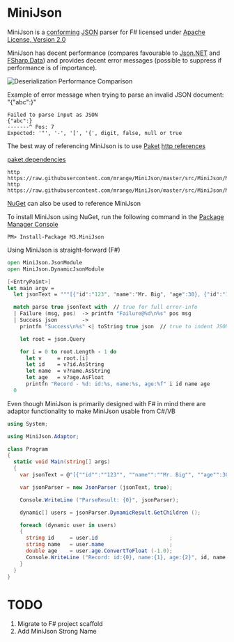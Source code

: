# MiniJson

MiniJson is a [conforming](http://jsonlint.com) [JSON](http://json.org) parser for F# licensed under
[Apache License, Version 2.0](http://www.apache.org/licenses/LICENSE-2.0)

MiniJson has decent performance (compares favourable to [Json.NET](http://www.newtonsoft.com/json) and [FSharp.Data](https://github.com/fsharp/FSharp.Data))
and provides decent error messages (possible to suppress if performance is of importance).

![Deserialization Performance Comparison](https://raw.githubusercontent.com/mrange/MiniJson/master/images/perf_minijson.png)

Example of error message when trying to parse an invalid JSON document: "{"abc":}"
```
Failed to parse input as JSON
{"abc":}
-------^ Pos: 7
Expected: '"', '-', '[', '{', digit, false, null or true
```

The best way of referencing MiniJson is to use [Paket](http://www.nuget.org/packages/Paket/)
[http references](http://fsprojects.github.io/Paket/http-dependencies.html)

[paket.dependencies](http://fsprojects.github.io/Paket/dependencies-file.html)
```
http https://raw.githubusercontent.com/mrange/MiniJson/master/src/MiniJson/MiniJson.fs
http https://raw.githubusercontent.com/mrange/MiniJson/master/src/MiniJson/MiniJson.Dynamic.fs
```

[NuGet](http://www.nuget.org/packages/M3.MiniJson/) can also be used to reference MiniJson

To install MiniJson using NuGet, run the following command in the [Package Manager Console](http://docs.nuget.org/consume/package-manager-console)
```
PM> Install-Package M3.MiniJson
```

Using MiniJson is straight-forward (F#)
```fsharp
open MiniJson.JsonModule
open MiniJson.DynamicJsonModule

[<EntryPoint>]
let main argv =
  let jsonText = """[{"id":"123", "name":"Mr. Big", "age":30}, {"id":"123", "name":"Mr. X"}]"""

  match parse true jsonText with  // true for full error-info
  | Failure (msg, pos)  -> printfn "Failure@%d\n%s" pos msg
  | Success json        ->
    printfn "Success\n%s" <| toString true json  // true to indent JSON

    let root = json.Query

    for i = 0 to root.Length - 1 do
      let v     = root.[i]
      let id    = v?id.AsString
      let name  = v?name.AsString
      let age   = v?age.AsFloat
      printfn "Record - %d: id:%s, name:%s, age:%f" i id name age
  0
```

Even though MiniJson is primarily designed with F# in mind there are adaptor
functionality to make MiniJson usable from C#/VB
```csharp
using System;

using MiniJson.Adaptor;

class Program
{
  static void Main(string[] args)
  {
    var jsonText = @"[{""id"":""123"", ""name"":""Mr. Big"", ""age"":30}, {""id"":""123"", ""name"":""Mr. X""}]";

    var jsonParser = new JsonParser (jsonText, true);

    Console.WriteLine ("ParseResult: {0}", jsonParser);

    dynamic[] users = jsonParser.DynamicResult.GetChildren ();

    foreach (dynamic user in users)
    {
      string id     = user.id                       ;
      string name   = user.name                     ;
      double age    = user.age.ConvertToFloat (-1.0);
      Console.WriteLine ("Record: id:{0}, name:{1}, age:{2}", id, name, age);
    }
  }
}
```


# TODO

1. Migrate to F# project scaffold
1. Add MiniJson Strong Name

